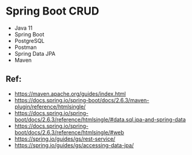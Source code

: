 # **Spring Boot CRUD**

* Java 11
* Spring Boot
* PostgreSQL
* Postman
* Spring Data JPA
* Maven

## Ref:
* https://maven.apache.org/guides/index.html
* https://docs.spring.io/spring-boot/docs/2.6.3/maven-plugin/reference/htmlsingle/
* https://docs.spring.io/spring-boot/docs/2.6.3/reference/htmlsingle/#data.sql.jpa-and-spring-data
* https://docs.spring.io/spring-boot/docs/2.6.3/reference/htmlsingle/#web
* https://spring.io/guides/gs/rest-service/
* https://spring.io/guides/gs/accessing-data-jpa/
